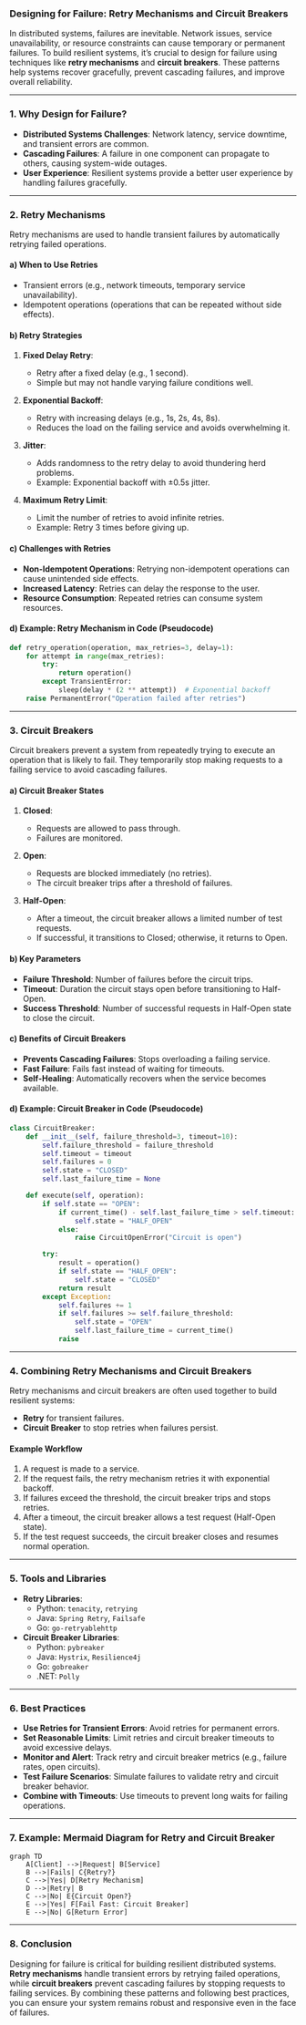 ### **Designing for Failure: Retry Mechanisms and Circuit Breakers**

In distributed systems, failures are inevitable. Network issues, service unavailability, or resource constraints can cause temporary or permanent failures. To build resilient systems, it’s crucial to design for failure using techniques like **retry mechanisms** and **circuit breakers**. These patterns help systems recover gracefully, prevent cascading failures, and improve overall reliability.

---

### **1. Why Design for Failure?**

- **Distributed Systems Challenges**: Network latency, service downtime, and transient errors are common.
- **Cascading Failures**: A failure in one component can propagate to others, causing system-wide outages.
- **User Experience**: Resilient systems provide a better user experience by handling failures gracefully.

---

### **2. Retry Mechanisms**

Retry mechanisms are used to handle transient failures by automatically retrying failed operations.

#### **a) When to Use Retries**

- Transient errors (e.g., network timeouts, temporary service unavailability).
- Idempotent operations (operations that can be repeated without side effects).

#### **b) Retry Strategies**

1. **Fixed Delay Retry**:

   - Retry after a fixed delay (e.g., 1 second).
   - Simple but may not handle varying failure conditions well.

2. **Exponential Backoff**:

   - Retry with increasing delays (e.g., 1s, 2s, 4s, 8s).
   - Reduces the load on the failing service and avoids overwhelming it.

3. **Jitter**:

   - Adds randomness to the retry delay to avoid thundering herd problems.
   - Example: Exponential backoff with ±0.5s jitter.

4. **Maximum Retry Limit**:
   - Limit the number of retries to avoid infinite retries.
   - Example: Retry 3 times before giving up.

#### **c) Challenges with Retries**

- **Non-Idempotent Operations**: Retrying non-idempotent operations can cause unintended side effects.
- **Increased Latency**: Retries can delay the response to the user.
- **Resource Consumption**: Repeated retries can consume system resources.

#### **d) Example: Retry Mechanism in Code (Pseudocode)**

```python
def retry_operation(operation, max_retries=3, delay=1):
    for attempt in range(max_retries):
        try:
            return operation()
        except TransientError:
            sleep(delay * (2 ** attempt))  # Exponential backoff
    raise PermanentError("Operation failed after retries")
```

---

### **3. Circuit Breakers**

Circuit breakers prevent a system from repeatedly trying to execute an operation that is likely to fail. They temporarily stop making requests to a failing service to avoid cascading failures.

#### **a) Circuit Breaker States**

1. **Closed**:

   - Requests are allowed to pass through.
   - Failures are monitored.

2. **Open**:

   - Requests are blocked immediately (no retries).
   - The circuit breaker trips after a threshold of failures.

3. **Half-Open**:
   - After a timeout, the circuit breaker allows a limited number of test requests.
   - If successful, it transitions to Closed; otherwise, it returns to Open.

#### **b) Key Parameters**

- **Failure Threshold**: Number of failures before the circuit trips.
- **Timeout**: Duration the circuit stays open before transitioning to Half-Open.
- **Success Threshold**: Number of successful requests in Half-Open state to close the circuit.

#### **c) Benefits of Circuit Breakers**

- **Prevents Cascading Failures**: Stops overloading a failing service.
- **Fast Failure**: Fails fast instead of waiting for timeouts.
- **Self-Healing**: Automatically recovers when the service becomes available.

#### **d) Example: Circuit Breaker in Code (Pseudocode)**

```python
class CircuitBreaker:
    def __init__(self, failure_threshold=3, timeout=10):
        self.failure_threshold = failure_threshold
        self.timeout = timeout
        self.failures = 0
        self.state = "CLOSED"
        self.last_failure_time = None

    def execute(self, operation):
        if self.state == "OPEN":
            if current_time() - self.last_failure_time > self.timeout:
                self.state = "HALF_OPEN"
            else:
                raise CircuitOpenError("Circuit is open")

        try:
            result = operation()
            if self.state == "HALF_OPEN":
                self.state = "CLOSED"
            return result
        except Exception:
            self.failures += 1
            if self.failures >= self.failure_threshold:
                self.state = "OPEN"
                self.last_failure_time = current_time()
            raise
```

---

### **4. Combining Retry Mechanisms and Circuit Breakers**

Retry mechanisms and circuit breakers are often used together to build resilient systems:

- **Retry** for transient failures.
- **Circuit Breaker** to stop retries when failures persist.

#### **Example Workflow**

1. A request is made to a service.
2. If the request fails, the retry mechanism retries it with exponential backoff.
3. If failures exceed the threshold, the circuit breaker trips and stops retries.
4. After a timeout, the circuit breaker allows a test request (Half-Open state).
5. If the test request succeeds, the circuit breaker closes and resumes normal operation.

---

### **5. Tools and Libraries**

- **Retry Libraries**:
  - Python: `tenacity`, `retrying`
  - Java: `Spring Retry`, `Failsafe`
  - Go: `go-retryablehttp`
- **Circuit Breaker Libraries**:
  - Python: `pybreaker`
  - Java: `Hystrix`, `Resilience4j`
  - Go: `gobreaker`
  - .NET: `Polly`

---

### **6. Best Practices**

- **Use Retries for Transient Errors**: Avoid retries for permanent errors.
- **Set Reasonable Limits**: Limit retries and circuit breaker timeouts to avoid excessive delays.
- **Monitor and Alert**: Track retry and circuit breaker metrics (e.g., failure rates, open circuits).
- **Test Failure Scenarios**: Simulate failures to validate retry and circuit breaker behavior.
- **Combine with Timeouts**: Use timeouts to prevent long waits for failing operations.

---

### **7. Example: Mermaid Diagram for Retry and Circuit Breaker**

```mermaid
graph TD
    A[Client] -->|Request| B[Service]
    B -->|Fails| C{Retry?}
    C -->|Yes| D[Retry Mechanism]
    D -->|Retry| B
    C -->|No| E{Circuit Open?}
    E -->|Yes| F[Fail Fast: Circuit Breaker]
    E -->|No| G[Return Error]
```

---

### **8. Conclusion**

Designing for failure is critical for building resilient distributed systems. **Retry mechanisms** handle transient errors by retrying failed operations, while **circuit breakers** prevent cascading failures by stopping requests to failing services. By combining these patterns and following best practices, you can ensure your system remains robust and responsive even in the face of failures.
